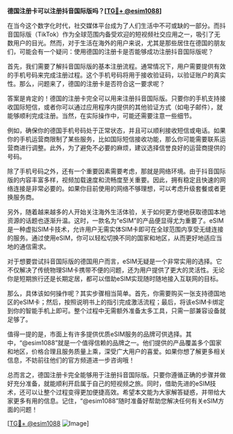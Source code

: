 **德国注册卡可以注册抖音国际版吗？[[TG💪+ @esim1088](https://t.me/s/esim1088)]**

在当今这个数字化时代，社交媒体平台成为了人们生活中不可或缺的一部分。而抖音国际版（TikTok）作为全球范围内备受欢迎的短视频社交应用之一，吸引了无数用户的目光。然而，对于生活在海外的用户来说，尤其是那些居住在德国的朋友们，可能会有一个疑问：使用德国的注册卡是否能够成功注册抖音国际版呢？

首先，我们需要了解抖音国际版的基本注册流程。通常情况下，用户需要提供有效的手机号码来完成注册过程。这个手机号码将用于接收验证码，以验证账户的真实性。那么，问题来了，德国的注册卡是否符合这一要求呢？

答案是肯定的！德国的注册卡完全可以用来注册抖音国际版。只要你的手机支持接收国际短信，或者你可以通过应用程序内提供的其他验证方式（如电子邮件），就能够顺利完成注册。当然，在实际操作中，可能还需要注意一些细节。

例如，确保你的德国手机号码处于正常状态，并且可以顺利接收短信或电话。如果你的手机运营商限制了某些服务，比如国际短信接收功能，那么你可能需要联系运营商进行调整。此外，为了避免不必要的麻烦，建议选择信誉良好的运营商提供的号码。

除了手机号码之外，还有一个重要因素需要考虑，那就是网络环境。由于抖音国际版的内容丰富多样，视频加载速度和流畅度至关重要。因此，拥有稳定且快速的网络连接是非常必要的。如果你目前使用的网络不够理想，可以考虑升级套餐或者更换服务商。

另外，随着越来越多的人开始关注海外生活体验，关于如何更方便地获取德国本地资源的话题也逐渐升温。这时，一款名为“eSIM”的产品便显得尤为重要了。eSIM是一种虚拟SIM卡技术，允许用户无需实体SIM卡即可在全球范围内享受无缝连接的服务。通过使用eSIM，你可以轻松切换不同的国家和地区，从而更好地适应当地的通信需求。

对于想要尝试抖音国际版的德国用户而言，eSIM无疑是一个非常实用的选择。它不仅解决了传统物理SIM卡携带不便的问题，还为用户提供了更大的灵活性。无论你是短期旅行还是长期定居，都可以借助eSIM实现随时随地接入互联网的目标。

那么，具体该如何操作呢？其实步骤相当简单。首先，你需要购买一张支持德国地区的eSIM卡；然后，按照说明书上的指引完成激活流程；最后，将该eSIM卡绑定到你的智能手机上即可。整个过程中无需额外准备太多工具，只需一部兼容设备就足够了。

值得一提的是，市面上有许多提供优质eSIM服务的品牌可供选择。其中，“@esim1088”就是一个值得信赖的品牌之一。他们提供的产品覆盖多个国家和地区，价格合理且服务质量上乘，深受广大用户的喜爱。如果你想了解更多相关信息，不妨前往他们的官方频道进一步咨询哦！

总而言之，德国注册卡完全能够用于注册抖音国际版。只要你遵循正确的步骤并做好充分准备，就能顺利开启属于自己的短视频之旅。同时，借助先进的eSIM技术，还可以让整个过程变得更加便捷高效。希望本文能为大家解答疑惑，并带给大家更多有用的信息。记住，“@esim1088”随时准备好帮助您解决任何有关eSIM方面的问题！

[[TG💪+ @esim1088](https://t.me/s/esim1088) ![Image](https://i.postimg.cc/4NQfJmqS/Snipaste-2025-05-13-00-14-12.png)]